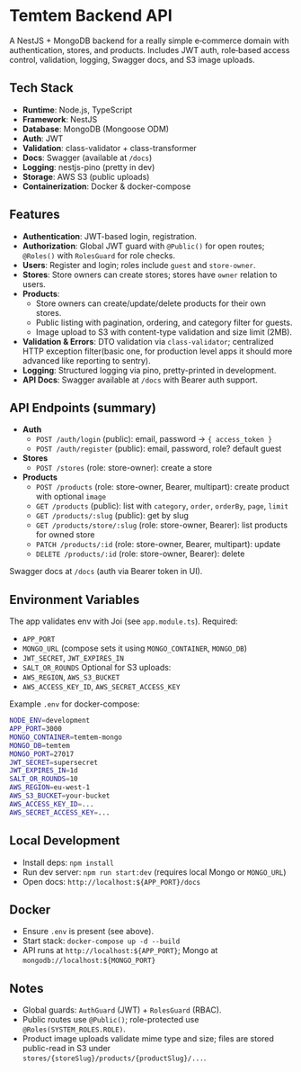 # Temtem Backend API

A NestJS + MongoDB backend for a really simple e‑commerce domain with authentication, stores, and products. Includes JWT auth, role‑based access control, validation, logging, Swagger docs, and S3 image uploads.

## Tech Stack

- **Runtime**: Node.js, TypeScript
- **Framework**: NestJS
- **Database**: MongoDB (Mongoose ODM)
- **Auth**: JWT
- **Validation**: class-validator + class-transformer
- **Docs**: Swagger (available at `/docs`)
- **Logging**: nestjs-pino (pretty in dev)
- **Storage**: AWS S3 (public uploads)
- **Containerization**: Docker & docker-compose

## Features

- **Authentication**: JWT-based login, registration.
- **Authorization**: Global JWT guard with `@Public()` for open routes; `@Roles()` with `RolesGuard` for role checks.
- **Users**: Register and login; roles include `guest` and `store-owner`.
- **Stores**: Store owners can create stores; stores have `owner` relation to users.
- **Products**:
  - Store owners can create/update/delete products for their own stores.
  - Public listing with pagination, ordering, and category filter for guests.
  - Image upload to S3 with content-type validation and size limit (2MB).
- **Validation & Errors**: DTO validation via `class-validator`; centralized HTTP exception filter(basic one, for production level apps it should more advanced like reporting to sentry).
- **Logging**: Structured logging via pino, pretty-printed in development.
- **API Docs**: Swagger available at `/docs` with Bearer auth support.

## API Endpoints (summary)

- **Auth**
  - `POST /auth/login` (public): email, password → `{ access_token }`
  - `POST /auth/register` (public): email, password, role? default guest
- **Stores**
  - `POST /stores` (role: store-owner): create a store
- **Products**
  - `POST /products` (role: store-owner, Bearer, multipart): create product with optional `image`
  - `GET /products` (public): list with `category`, `order`, `orderBy`, `page`, `limit`
  - `GET /products/:slug` (public): get by slug
  - `GET /products/store/:slug` (role: store-owner, Bearer): list products for owned store
  - `PATCH /products/:id` (role: store-owner, Bearer, multipart): update
  - `DELETE /products/:id` (role: store-owner, Bearer): delete

Swagger docs at `/docs` (auth via Bearer token in UI).

## Environment Variables

The app validates env with Joi (see `app.module.ts`). Required:

- `APP_PORT`
- `MONGO_URL` (compose sets it using `MONGO_CONTAINER`, `MONGO_DB`)
- `JWT_SECRET`, `JWT_EXPIRES_IN`
- `SALT_OR_ROUNDS`
  Optional for S3 uploads:
- `AWS_REGION`, `AWS_S3_BUCKET`
- `AWS_ACCESS_KEY_ID`, `AWS_SECRET_ACCESS_KEY`

Example `.env` for docker-compose:

```bash
NODE_ENV=development
APP_PORT=3000
MONGO_CONTAINER=temtem-mongo
MONGO_DB=temtem
MONGO_PORT=27017
JWT_SECRET=supersecret
JWT_EXPIRES_IN=1d
SALT_OR_ROUNDS=10
AWS_REGION=eu-west-1
AWS_S3_BUCKET=your-bucket
AWS_ACCESS_KEY_ID=...
AWS_SECRET_ACCESS_KEY=...
```

## Local Development

- Install deps: `npm install`
- Run dev server: `npm run start:dev` (requires local Mongo or `MONGO_URL`)
- Open docs: `http://localhost:${APP_PORT}/docs`

## Docker

- Ensure `.env` is present (see above).
- Start stack: `docker-compose up -d --build`
- API runs at `http://localhost:${APP_PORT}`; Mongo at `mongodb://localhost:${MONGO_PORT}`

## Notes

- Global guards: `AuthGuard` (JWT) + `RolesGuard` (RBAC).
- Public routes use `@Public()`; role-protected use `@Roles(SYSTEM_ROLES.ROLE)`.
- Product image uploads validate mime type and size; files are stored public-read in S3 under `stores/{storeSlug}/products/{productSlug}/...`.
